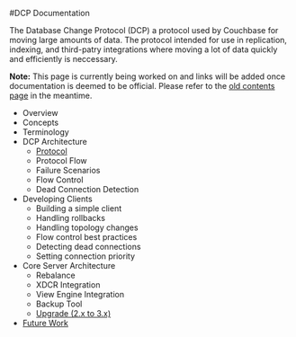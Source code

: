 #DCP Documentation

The Database Change Protocol (DCP) a protocol used by Couchbase for moving large amounts of data. The protocol intended for use in replication, indexing, and third-patry integrations where moving a lot of data quickly and efficiently is neccessary.

**Note:** This page is currently being worked on and links will be added once documentation is deemed to be official. Please refer to the [old contents page](deprecated/README.md) in the meantime.

* Overview
* Concepts
* Terminology
* DCP Architecture
	* [Protocol](protocol.md)
	* Protocol Flow
	* Failure Scenarios
	* Flow Control
	* Dead Connection Detection
* Developing Clients
	* Building a simple client
	* Handling rollbacks
	* Handling topology changes
	* Flow control best practices
	* Detecting dead connections
	* Setting connection priority
* Core Server Architecture
	* Rebalance
	* XDCR Integration
	* View Engine Integration
	* Backup Tool
	* [Upgrade (2.x to 3.x)](upgrade.md)
* [Future Work](future-work.md)
